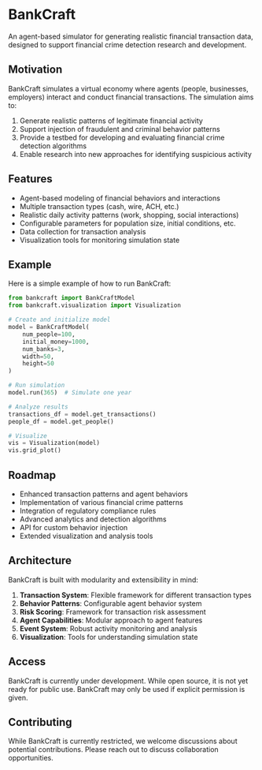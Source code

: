 # BankCraft

An agent-based simulator for generating realistic financial transaction data, designed to support financial crime detection research and development.

## Motivation

BankCraft simulates a virtual economy where agents (people, businesses, employers) interact and conduct financial transactions. The simulation aims to:

1. Generate realistic patterns of legitimate financial activity
2. Support injection of fraudulent and criminal behavior patterns
3. Provide a testbed for developing and evaluating financial crime detection algorithms
4. Enable research into new approaches for identifying suspicious activity

## Features

- Agent-based modeling of financial behaviors and interactions
- Multiple transaction types (cash, wire, ACH, etc.)
- Realistic daily activity patterns (work, shopping, social interactions)
- Configurable parameters for population size, initial conditions, etc.
- Data collection for transaction analysis
- Visualization tools for monitoring simulation state

## Example

Here is a simple example of how to run BankCraft:

```python
from bankcraft import BankCraftModel
from bankcraft.visualization import Visualization

# Create and initialize model
model = BankCraftModel(
    num_people=100,
    initial_money=1000,
    num_banks=3,
    width=50,
    height=50
)

# Run simulation
model.run(365)  # Simulate one year

# Analyze results
transactions_df = model.get_transactions()
people_df = model.get_people()

# Visualize
vis = Visualization(model)
vis.grid_plot()
```

## Roadmap

- Enhanced transaction patterns and agent behaviors
- Implementation of various financial crime patterns
- Integration of regulatory compliance rules
- Advanced analytics and detection algorithms
- API for custom behavior injection
- Extended visualization and analysis tools

## Architecture

BankCraft is built with modularity and extensibility in mind:

1. **Transaction System**: Flexible framework for different transaction types
2. **Behavior Patterns**: Configurable agent behavior system
3. **Risk Scoring**: Framework for transaction risk assessment
4. **Agent Capabilities**: Modular approach to agent features
5. **Event System**: Robust activity monitoring and analysis
6. **Visualization**: Tools for understanding simulation state

## Access

BankCraft is currently under development. While open source, it is not yet ready for public use.
BankCraft may only be used if explicit permission is given.

## Contributing

While BankCraft is currently restricted, we welcome discussions about potential contributions. Please reach out to discuss collaboration opportunities.
